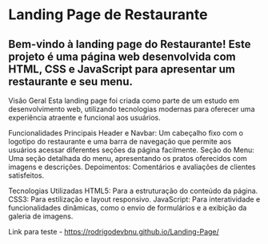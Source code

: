 # Landing Page de Restaurante 

## Bem-vindo à landing page do Restaurante! Este projeto é uma página web desenvolvida com HTML, CSS e JavaScript para apresentar um restaurante e seu menu.

Visão Geral
Esta landing page foi criada como parte de um estudo em desenvolvimento 
web, utilizando tecnologias modernas para oferecer uma experiência 
atraente e funcional aos usuários.

Funcionalidades Principais
Header e Navbar: Um cabeçalho fixo com o logotipo do restaurante e uma 
barra de navegação que permite aos usuários acessar diferentes seções
da página facilmente.
Seção do Menu: Uma seção detalhada do menu, apresentando os pratos 
oferecidos com imagens e descrições.
Depoimentos: Comentários e avaliações de clientes satisfeitos.

Tecnologias Utilizadas
HTML5: Para a estruturação do conteúdo da página.
CSS3: Para estilização e layout responsivo.
JavaScript: Para interatividade e funcionalidades dinâmicas, como o 
envio de formulários e a exibição da galeria de imagens.

Link para teste - https://rodrigodevbnu.github.io/Landing-Page/ 
